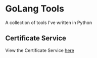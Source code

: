 # GoLang Tools
A collection of tools I've written in Python

## Certificate Service
View the Certificate Service [here](cert-service)